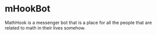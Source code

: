 # mHookBot
MathHook is a messenger bot that is a place for all the people that are related to math in their lives somehow. 

